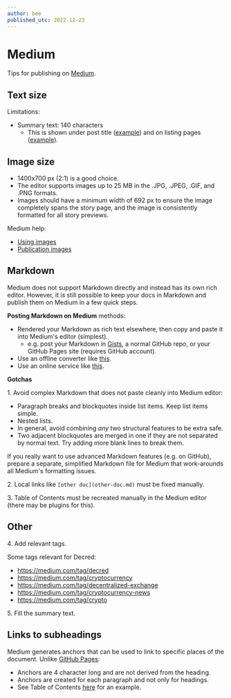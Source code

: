 ```yaml
---
author: bee
published_utc: 2022-12-23
---
```


# Medium

Tips for publishing on [Medium](https://medium.com/).


## Text size

Limitations:

- Summary text: 140 characters
  - This is shown under post title ([example](https://medium.com/decred)) and on listing pages ([example](https://medium.com/decred/journals/home)).


## Image size

- 1400x700 px (2:1) is a good choice.
- The editor supports images up to 25 MB in the .JPG, .JPEG, .GIF, and .PNG formats.
- Images should have a minimum width of 692 px to ensure the image completely spans the story page, and the image is consistently formatted for all story previews.

Medium help:

- [Using images](https://help.medium.com/hc/en-us/articles/215679797-Using-images)
- [ Publication images ](https://help.medium.com/hc/en-us/articles/115004979188-Publication-images)


## Markdown

Medium does not support Markdown directly and instead has its own rich editor. However, it is still possible to keep your docs in Markdown and publish them on Medium in a few quick steps.

**Posting Markdown on Medium** methods:

- Rendered your Markdown as rich text elsewhere, then copy and paste it into Medium's editor (simplest).
  - e.g. post your Markdown in [Gists](https://gist.github.com/), a normal GitHub repo, or your GitHub Pages site (requires GitHub account).
- Use an offline converter like [this](https://github.com/yoshuawuyts/markdown-to-medium).
- Use an online service like [this](http://markdowntomedium.com/).

**Gotchas**

1\. Avoid complex Markdown that does not paste cleanly into Medium editor:

- Paragraph breaks and blockquotes inside list items. Keep list items simple.
- Nested lists.
- In general, avoid combining _any_ two structural features to be extra safe.
- Two adjacent blockquotes are merged in one if they are not separated by normal text. Try adding more blank lines to break them.

If you really want to use advanced Markdown features (e.g. on GitHub), prepare a separate, simplified Markdown file for Medium that work-arounds all Medium's formatting issues.

2\. Local links like `[other doc](other-doc.md)` must be fixed manually.

3\. Table of Contents must be recreated manually in the Medium editor (there may be plugins for this).


## Other

4\. Add relevant tags.

Some tags relevant for Decred:

- https://medium.com/tag/decred
- https://medium.com/tag/cryptocurrency
- https://medium.com/tag/decentralized-exchange
- https://medium.com/tag/cryptocurrency-news
- https://medium.com/tag/crypto

5\. Fill the summary text.


## Links to subheadings

Medium generates anchors that can be used to link to specific places of the document. Unlike [GitHub Pages](platforms.md#links-to-subheadings):

- Anchors are 4 character long and are not derived from the heading.
- Anchors are created for each paragraph and not only for headings.
- See Table of Contents [here](https://medium.com/decred/decred-journal-november-2022-3be533057e86#44be) for an example.
